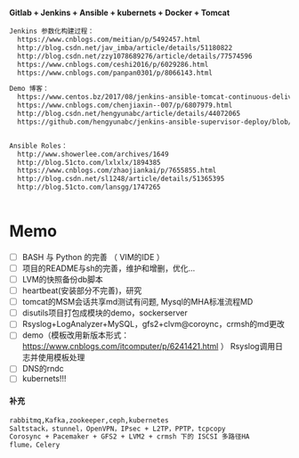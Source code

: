 #### Gitlab + Jenkins + Ansible + kubernets + Docker + Tomcat
```txt
Jenkins 参数化构建过程：
  https://www.cnblogs.com/meitian/p/5492457.html
  http://blog.csdn.net/jav_imba/article/details/51180822
  http://blog.csdn.net/zzy1078689276/article/details/77574596
  https://www.cnblogs.com/ceshi2016/p/6029286.html
  https://www.cnblogs.com/panpan0301/p/8066143.html

Demo 博客：
  https://www.centos.bz/2017/08/jenkins-ansible-tomcat-continuous-delivery/
  https://www.cnblogs.com/chenjiaxin--007/p/6807979.html
  http://blog.csdn.net/hengyunabc/article/details/44072065
  https://github.com/hengyunabc/jenkins-ansible-supervisor-deploy/blob/master/site.yml


Ansible Roles：
  http://www.showerlee.com/archives/1649
  http://blog.51cto.com/lxlxlx/1894385
  https://www.cnblogs.com/zhaojiankai/p/7655855.html
  http://blog.csdn.net/sl1248/article/details/51365395
  http://blog.51cto.com/lansgg/1747265
  
```
# Memo

- [ ] BASH 与 Python 的完善 （ VIM的IDE ）
- [ ] 项目的README与sh的完善，维护和增删，优化...
- [ ] LVM的快照备份db脚本
- [ ] heartbeat(安装部分不完善)，研究
- [ ] tomcat的MSM会话共享md测试有问题, Mysql的MHA标准流程MD
- [ ] disutils项目打包成模块的demo，sockerserver
- [ ] Rsyslog+LogAnalyzer+MySQL，gfs2+clvm@coroync，crmsh的md更改
- [ ] demo（模板改用新版本形式：https://www.cnblogs.com/itcomputer/p/6241421.html ） Rsyslog调用日志并使用模板处理
- [ ] DNS的rndc
- [ ] kubernets!!!

#### 补充
```txt
rabbitmq,Kafka,zookeeper,ceph,kubernetes
Saltstack，stunnel，OpenVPN，IPsec + L2TP，PPTP，tcpcopy
Corosync + Pacemaker + GFS2 + LVM2 + crmsh 下的 ISCSI 多路径HA
flume，Celery
```
